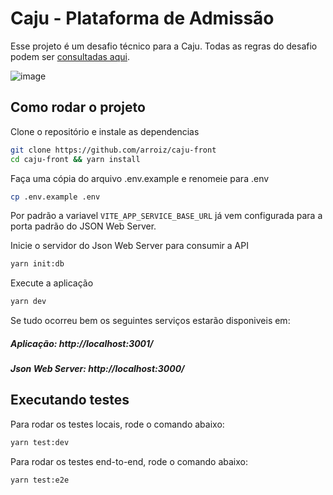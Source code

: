 # Caju - Plataforma de Admissão

Esse projeto é um desafio técnico para a Caju. Todas as regras do desafio podem ser [consultadas aqui](https://github.com/caju-beneficios/caju-front-teste-1).

![image](https://github.com/user-attachments/assets/9e6ab862-44e1-4595-9068-33328cb0de6a)

## Como rodar o projeto

Clone o repositório e instale as dependencias

```bash
git clone https://github.com/arroiz/caju-front
cd caju-front && yarn install
```

Faça uma cópia do arquivo .env.example e renomeie para .env

```bash
cp .env.example .env
```

Por padrão a variavel `VITE_APP_SERVICE_BASE_URL` já vem configurada para a porta padrão do JSON Web Server.

Inicie o servidor do Json Web Server para consumir a API

```bash
yarn init:db
```

Execute a aplicação

```bash
yarn dev
```

Se tudo ocorreu bem os seguintes serviços estarão disponiveis em:

##### Aplicação: http://localhost:3001/
##### Json Web Server: http://localhost:3000/

## Executando testes
Para rodar os testes locais, rode o comando abaixo:

```bash
yarn test:dev
```

Para rodar os testes end-to-end, rode o comando abaixo:

```bash
yarn test:e2e
```
